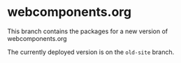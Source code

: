 # webcomponents.org

This branch contains the packages for a new version of webcomponents.org

The currently deployed version is on the `old-site` branch.
